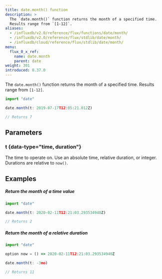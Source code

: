 ```yaml
---
title: date.month() function
description: >
  The `date.month()` function returns the month of a specified time.
  Results range from `[1-12]`.
aliases:
  - /influxdb/v2.0/reference/flux/functions/date/month/
  - /influxdb/v2.0/reference/flux/stdlib/date/month/
  - /influxdb/cloud/reference/flux/stdlib/date/month/
menu:
  flux_0_x_ref:
    name: date.month
    parent: date
weight: 301
introduced: 0.37.0
---
```


The `date.month()` function returns the month of a specified time.
Results range from `[1-12]`.

```js
import "date"

date.month(t: 2019-07-17T12:05:21.012Z)

// Returns 7
```

## Parameters

### t {data-type="time, duration"}
The time to operate on.
Use an absolute time, relative duration, or integer.
Durations are relative to `now()`.

## Examples

##### Return the month of a time value
```js
import "date"

date.month(t: 2020-02-11T12:21:03.293534940Z)

// Returns 2
```

##### Return the month of a relative duration
```js
import "date"

option now = () => 2020-02-11T12:21:03.293534940Z

date.month(t: -3mo)

// Returns 11
```
